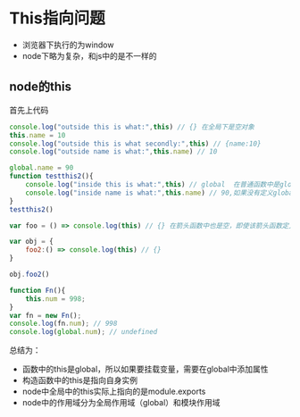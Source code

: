 # This指向问题

- 浏览器下执行的为window
- node下略为复杂，和js中的是不一样的

## node的this

首先上代码

```javascript
console.log("outside this is what:",this) // {} 在全局下是空对象
this.name = 10
console.log("outside this is what secondly:",this) // {name:10}
console.log("outside name is what:",this.name) // 10

global.name = 90
function testthis2(){
	console.log("inside this is what:",this) // global  在普通函数中是global
	console.log("inside name is what:",this.name) // 90,如果没有定义global.name = 90，则输出为undefined	
}
testthis2()

var foo = () => console.log(this) // {} 在箭头函数中也是空，即使该箭头函数定义在对象中，如下

var obj = {
	foo2:() => console.log(this) // {}
}

obj.foo2()

function Fn(){
    this.num = 998;
}
var fn = new Fn();
console.log(fn.num); // 998
console.log(global.num); // undefined
```

总结为：

- 函数中的this是global，所以如果要挂载变量，需要在global中添加属性
- 构造函数中的this是指向自身实例
- node中全局中的this实际上指向的是module.exports
- node中的作用域分为全局作用域（global）和模块作用域